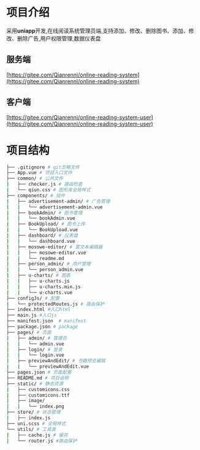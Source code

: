 # 项目介绍
采用**uniapp**开发,在线阅读系统管理员端,支持添加、修改、删除图书、添加、修改、删除广告,用户权限管理,数据仪表盘
## 服务端
[https://gitee.com/Qianrenni/online-reading-system](https://gitee.com/Qianrenni/online-reading-system)

## 客户端
[https://gitee.com/Qianrenni/online-reading-system-user](https://gitee.com/Qianrenni/online-reading-system-user)
# 项目结构
```bash 
├── .gitignore # git忽略文件
├── App.vue # 项目入口文件
├── common/ # 公共文件
|   ├── checker.js # 路由检查
|   └── qiun.css # 图形库全局样式
├── components/ # 组件
|   ├── advertisement-admin/ # 广告管理
|   |   └── advertisement-admin.vue 
|   ├── bookAdmin/ # 图书管理
|   |   └── bookAdmin.vue 
|   ├── BookUpload/ # 图书上传
|   |   └── BookUpload.vue 
|   ├── dashboard/ # 仪表盘
|   |   └── dashboard.vue
|   ├── mosowe-editor/ # 富文本编辑器
|   |   ├── mosowe-editor.vue
|   |   └── readme.md
|   ├── person_admin/ # 用户管理
|   |   └── person_admin.vue
|   ├── u-charts/ # 图表
|   |   ├── u-charts.js
|   |   ├── u-charts.min.js
|   |   └── u-charts.vue
├── configJs/ # 配置
|   └── protectedRoutes.js # 路由保护
├── index.html #入口html
├── main.js #入口js
├── manifest.json  # manifest
├── package.json # package
├── pages/ # 页面
|   ├── admin/ # 管理员
|   |   └── admin.vue
|   ├── login/ # 登录
|   |   └── login.vue
|   ├── previewAndEdit/ # 书籍预览编辑
|   |   └── previewAndEdit.vue
├── pages.json # 页面配置
├── README.md # 项目说明
├── static/ # 静态资源
|   ├── customicons.css
|   ├── customicons.ttf
|   ├── image/
|   |   └── index.png
├── store/ # 状态管理
|   ├── index.js
├── uni.scss # 全局样式
└── utils/ # 工具类
|   ├── cache.js # 缓存
|   └── router.js #路由保护
```


